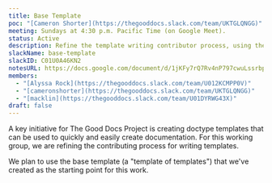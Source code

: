 ```yaml
---
title: Base Template
poc: "[Cameron Shorter](https://thegooddocs.slack.com/team/UKTGLQNGG)"
meeting: Sundays at 4:30 p.m. Pacific Time (on Google Meet).
status: Active
description: Refine the template writing contributor process, using the base template as a starting point.
slackName: base-template
slackID: C01U0A46KN2
notesURL: https://docs.google.com/document/d/1jKFy7rQ7Rv4nP797cwuLssrbplFQ2ZIM_XewsV0Xj1Q/edit#
members:
  - "[Alyssa Rock](https://thegooddocs.slack.com/team/U012KCMPP0V)"
  - "[cameronshorter](https://thegooddocs.slack.com/team/UKTGLQNGG)"
  - "[macklin](https://thegooddocs.slack.com/team/U01DYRWG43X)"
draft: false
---
```


A key initiative for The Good Docs Project is creating doctype templates that can be used to quickly and easily create documentation.
For this working group, we are refining the contributing process for writing templates. 

We plan to use the base template (a "template of templates") that we've created as the starting point for this work.
